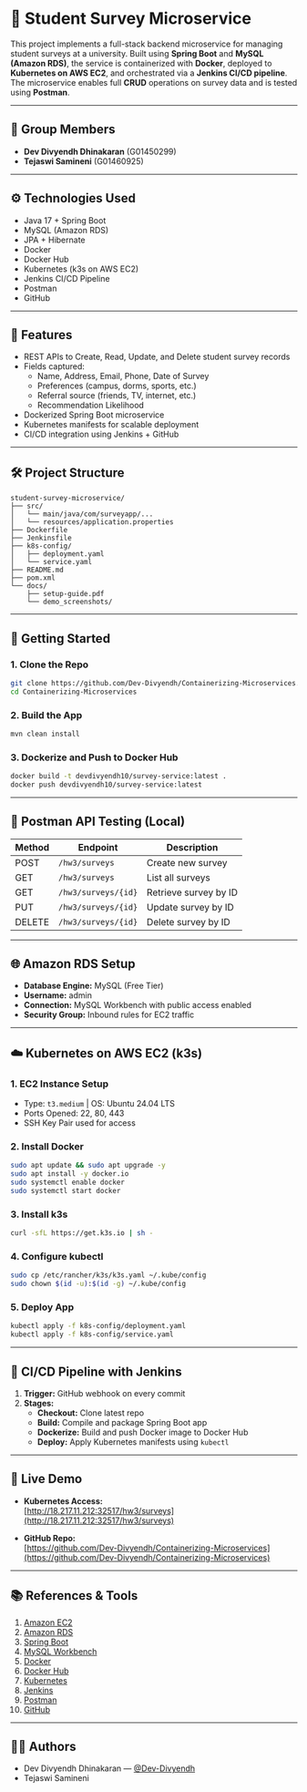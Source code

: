 # 🧾 Student Survey Microservice

This project implements a full-stack backend microservice for managing student surveys at a university. Built using **Spring Boot** and **MySQL (Amazon RDS)**, the service is containerized with **Docker**, deployed to **Kubernetes on AWS EC2**, and orchestrated via a **Jenkins CI/CD pipeline**. The microservice enables full **CRUD** operations on survey data and is tested using **Postman**.

---

## 👥 Group Members

- **Dev Divyendh Dhinakaran** (G01450299)
- **Tejaswi Samineni** (G01460925)

---

## ⚙️ Technologies Used

- Java 17 + Spring Boot
- MySQL (Amazon RDS)
- JPA + Hibernate
- Docker
- Docker Hub
- Kubernetes (k3s on AWS EC2)
- Jenkins CI/CD Pipeline
- Postman
- GitHub

---

## 📌 Features

- REST APIs to Create, Read, Update, and Delete student survey records
- Fields captured:
  - Name, Address, Email, Phone, Date of Survey
  - Preferences (campus, dorms, sports, etc.)
  - Referral source (friends, TV, internet, etc.)
  - Recommendation Likelihood
- Dockerized Spring Boot microservice
- Kubernetes manifests for scalable deployment
- CI/CD integration using Jenkins + GitHub

---

## 🛠️ Project Structure

```
student-survey-microservice/
├── src/
│   └── main/java/com/surveyapp/...
│   └── resources/application.properties
├── Dockerfile
├── Jenkinsfile
├── k8s-config/
│   ├── deployment.yaml
│   └── service.yaml
├── README.md
├── pom.xml
└── docs/
    ├── setup-guide.pdf
    └── demo_screenshots/
```

---

## 🚀 Getting Started

### 1. Clone the Repo

```bash
git clone https://github.com/Dev-Divyendh/Containerizing-Microservices.git
cd Containerizing-Microservices
```

### 2. Build the App

```bash
mvn clean install
```

### 3. Dockerize and Push to Docker Hub

```bash
docker build -t devdivyendh10/survey-service:latest .
docker push devdivyendh10/survey-service:latest
```

---

## 🧪 Postman API Testing (Local)

| Method | Endpoint                       | Description            |
|--------|--------------------------------|------------------------|
| POST   | `/hw3/surveys`                 | Create new survey      |
| GET    | `/hw3/surveys`                 | List all surveys       |
| GET    | `/hw3/surveys/{id}`            | Retrieve survey by ID  |
| PUT    | `/hw3/surveys/{id}`            | Update survey by ID    |
| DELETE | `/hw3/surveys/{id}`            | Delete survey by ID    |

---

## 🌐 Amazon RDS Setup

- **Database Engine:** MySQL (Free Tier)
- **Username:** admin
- **Connection:** MySQL Workbench with public access enabled
- **Security Group:** Inbound rules for EC2 traffic

---

## ☁️ Kubernetes on AWS EC2 (k3s)

### 1. EC2 Instance Setup

- Type: `t3.medium` | OS: Ubuntu 24.04 LTS
- Ports Opened: 22, 80, 443
- SSH Key Pair used for access

### 2. Install Docker

```bash
sudo apt update && sudo apt upgrade -y
sudo apt install -y docker.io
sudo systemctl enable docker
sudo systemctl start docker
```

### 3. Install k3s

```bash
curl -sfL https://get.k3s.io | sh -
```

### 4. Configure kubectl

```bash
sudo cp /etc/rancher/k3s/k3s.yaml ~/.kube/config
sudo chown $(id -u):$(id -g) ~/.kube/config
```

### 5. Deploy App

```bash
kubectl apply -f k8s-config/deployment.yaml
kubectl apply -f k8s-config/service.yaml
```

---

## 🔁 CI/CD Pipeline with Jenkins

1. **Trigger:** GitHub webhook on every commit
2. **Stages:**
   - **Checkout:** Clone latest repo
   - **Build:** Compile and package Spring Boot app
   - **Dockerize:** Build and push Docker image to Docker Hub
   - **Deploy:** Apply Kubernetes manifests using `kubectl`

---

## 🔗 Live Demo

- **Kubernetes Access:**  
  [http://18.217.11.212:32517/hw3/surveys](http://18.217.11.212:32517/hw3/surveys)

- **GitHub Repo:**  
  [https://github.com/Dev-Divyendh/Containerizing-Microservices](https://github.com/Dev-Divyendh/Containerizing-Microservices)

---


## 📚 References & Tools

1. [Amazon EC2](https://aws.amazon.com/ec2)
2. [Amazon RDS](https://aws.amazon.com/rds)
3. [Spring Boot](https://spring.io/projects/spring-boot)
4. [MySQL Workbench](https://www.mysql.com/products/workbench/)
5. [Docker](https://www.docker.com/)
6. [Docker Hub](https://hub.docker.com/)
7. [Kubernetes](https://kubernetes.io/)
8. [Jenkins](https://www.jenkins.io/)
9. [Postman](https://www.postman.com/)
10. [GitHub](https://github.com/)

---

## 👨‍💻 Authors

- Dev Divyendh Dhinakaran — [@Dev-Divyendh](https://github.com/Dev-Divyendh)  
- Tejaswi Samineni
